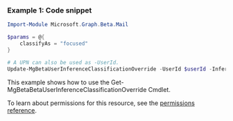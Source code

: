 ### Example 1: Code snippet

```powershellImport-Module Microsoft.Graph.Beta.Mail

$params = @{
	classifyAs = "focused"
}

# A UPN can also be used as -UserId.
Update-MgBetaUserInferenceClassificationOverride -UserId $userId -InferenceClassificationOverrideId $inferenceClassificationOverrideId -BodyParameter $params
```
This example shows how to use the Get-MgBetaBetaUserInferenceClassificationOverride Cmdlet.
To learn about permissions for this resource, see the [permissions reference](/graph/permissions-reference).

